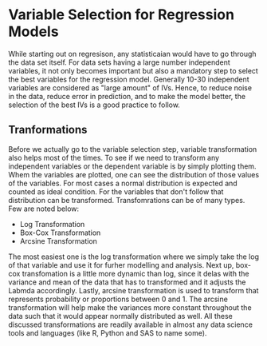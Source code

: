 # Variable Selection for Regression Models

While starting out on regresison, any statisticaian would have to go through the data set itself. For data sets having a large number independent variables, it not only becomes important but also a mandatory step to select the best variables for the regression model. Generally 10-30 independent variables are considered as "large amount" of IVs. Hence, to reduce noise in the data, reduce error in prediction, and to make the model better, the selection of the best IVs is a good practice to follow.

## Tranformations

Before we actually go to the variable selection step, variable transformation also helps most of the times. To see if we need to transform any independent variables or the dependent variable is by simply plotting them. Whem the variables are plotted, one can see the distribution of those values of the variables. For most cases a normal distribution is expected and counted as ideal condition. For the variables that don't follow that distribution can be transformed. Transfomrations can be of many types. Few are noted below:

  *  Log Transformation
  *  Box-Cox Transformation
  *  Arcsine Transformation

The most easiest one is the log transformation where we simply take the log of that variable and use it for furher modelling and analysis. Next up, box-cox transfomation is a little more dynamic than log, since it delas with the variance and mean of the data that has to transformed and it adjusts the Labmda accordingly. Lastly, arcsine transformation is used to transform that represents probability or proportions between 0 and 1. The arcsine transformation will help make the variances more constant throughout the data such that it would appear normally distributed as well. All these discussed transformations are readily available in almost any data science tools and languages (like R, Python and SAS to name some).
